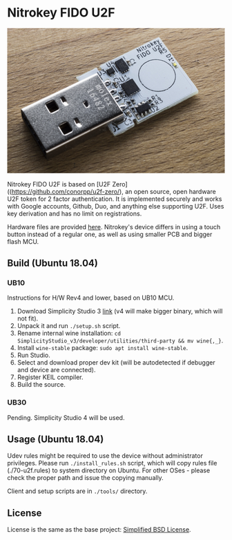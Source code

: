 
# Nitrokey FIDO U2F

![Nitrokey Fido U2F Rev.5](nku2f.jpg)

Nitrokey FIDO U2F is based on [U2F Zero]((https://github.com/conorpp/u2f-zero/), an open source, open hardware U2F token for 2 factor authentication.  It is implemented securely and works with Google accounts, Github, Duo, and anything else supporting U2F. Uses key derivation and has no limit on registrations.

Hardware files are provided [here](https://github.com/Nitrokey/nitrokey-fido-u2f-hardware). Nitrokey's device differs in using a touch button instead of a regular one, as well as using smaller PCB and bigger flash MCU.


## Build (Ubuntu 18.04)

### UB10
Instructions for H/W Rev4 and lower, based on UB10 MCU.

1. Download Simplicity Studio 3 [link](https://www.silabs.com/products/development-tools/software/simplicity-studio-version3) (v4 will make bigger binary, which will not fit).
2. Unpack it and run `./setup.sh` script.
3. Rename internal wine installation: `cd SimplicityStudio_v3/developer/utilities/third-party && mv wine{,_}`.
3. Install `wine-stable` package: `sudo apt install wine-stable`.
4. Run Studio.
5. Select and download proper dev kit (will be autodetected if debugger and device are connected).
6. Register KEIL compiler.
7. Build the source.

### UB30
Pending. Simplicity Studio 4 will be used.

## Usage (Ubuntu 18.04)
Udev rules might be required to use the device without administrator privileges. Please run `./install_rules.sh` script, which will copy rules file (./70-u2f.rules) to system directory on Ubuntu. For other OSes - please check the proper path and issue the copying manually.

Client and setup scripts are in `./tools/` directory.


## License

License is the same as the base project: [Simplified BSD License](LICENSE.txt).
